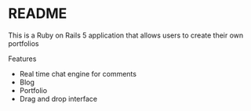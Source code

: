 # README

This is a Ruby on Rails 5 application that allows users to create their own portfolios

Features

- Real time chat engine for comments
- Blog
- Portfolio
- Drag and drop interface
